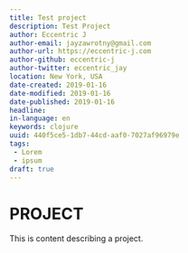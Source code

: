 ```yaml
---
title: Test project
description: Test Project
author: Eccentric J
author-email: jayzawrotny@gmail.com
author-url: https://eccentric-j.com
author-github: eccentric-j
author-twitter: eccentric_jay
location: New York, USA
date-created: 2019-01-16
date-modified: 2019-01-16
date-published: 2019-01-16
headline:
in-language: en
keywords: clojure
uuid: 440f5ce5-1db7-44cd-aaf0-7027af96979e
tags:
 - Lorem
 - ipsum
draft: true
---
```

# PROJECT

This is content describing a project.
